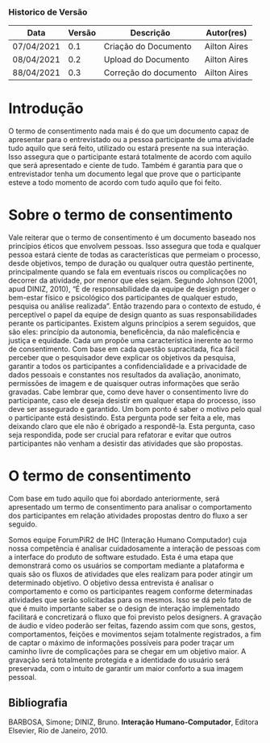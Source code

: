 

### Historico de Versão

| Data       | Versão | Descrição             | Autor(res)      |
| ---------- | ------ | --------------------- | --------------- |
| 07/04/2021 | 0.1   | Criação do Documento           | Ailton Aires |
| 08/04/2021 | 0.2  | Upload do Documento          | Ailton Aires |
| 88/04/2021 | 0.3  | Correção do documento          | Ailton Aires |

# Introdução

O termo de consentimento nada mais é do que um documento capaz de apresentar para o entrevistado ou a pessoa participante de uma atividade tudo aquilo que será feito, utilizado ou estará presente na sua interação. Isso assegura que o participante estará totalmente de acordo com aquilo que será apresentado e ciente de tudo. Também é garantia para que o entrevistador tenha um documento legal que prove que o participante esteve a todo momento de acordo com tudo aquilo que foi feito.

# Sobre o termo de consentimento

Vale reiterar que o termo de consentimento é um documento baseado nos princípios éticos que envolvem pessoas. Isso assegura que toda e qualquer pessoa estará ciente de todas as características que permeiam o processo, desde objetivos, tempo de duração ou qualquer outra questão pertinente, principalmente quando se fala em eventuais riscos ou complicações no decorrer da atividade, por menor que eles sejam. 
Segundo Johnson (2001, apud DINIZ, 2010), “É de responsabilidade da equipe de design proteger o bem-estar físico e psicológico dos participantes de qualquer estudo, pesquisa ou análise realizada”. Então trazendo para o contexto de estudo, é perceptível o papel da equipe de design quanto as suas responsabilidades perante os participantes. Existem alguns princípios a serem seguidos, que são eles: princípio da autonomia, beneficência, da não maleficência e justiça e equidade. Cada um propõe uma característica inerente ao termo de consentimento. 
Com base em cada questão supracitada, fica fácil perceber que o pesquisador deve explicar os objetivos da pesquisa, garantir a todos os participantes a confidencialidade e a privacidade de dados pessoais e constantes nos resultados da avaliação, anonimato, permissões de imagem e de quaisquer outras informações que serão gravadas. Cabe lembrar que, como deve haver o consentimento livre do participante, caso ele deseja desistir em qualquer etapa do processo, isso deve ser assegurado e garantido. Um bom ponto é saber o motivo pelo qual o participante está desistindo. Esta pergunta pode ser feita a ele, mas deixando claro que ele não é obrigado a respondê-la. Esta pergunta, caso seja respondida, pode ser crucial para refatorar e evitar que outros participantes não venham a desistir das atividades que são propostas.
	
# O termo de consentimento

Com base em tudo aquilo que foi abordado anteriormente, será apresentado um termo de consentimento para analisar o comportamento dos participantes em relação atividades propostas dentro do fluxo a ser seguido.

Somos equipe ForumPiR2 de IHC (Interação Humano Computador) cuja nossa competência é analisar cuidadosamente a interação de pessoas com a interface do produto de software estudado. Esta é uma etapa que demonstrará como os usuários se comportam mediante a plataforma e quais são os fluxos de atividades que eles realizam para poder atingir um determinado objetivo. 
O objetivo dessa entrevista é analisar o comportamento e como os participantes reagem conforme determinadas atividades que serão solicitadas para os mesmos. Isso se dá pelo fato de que é muito importante saber se o design de interação implementado facilitará e concretizará o fluxo que foi previsto pelos designers. 
A gravação de áudio e vídeo poderão ser feitas, fazendo assim com que sons, gestos, comportamentos, feições e movimentos sejam totalmente registrados, a fim de captar o máximo de informações possíveis para poder traçar um caminho livre de complicações para se chegar em um objetivo maior. A gravação será totalmente protegida e a identidade do usuário será preservada, com o intuito de garantir um maior conforto a sua imagem pessoal.
  
  
## Bibliografia
  
BARBOSA, Simone; DINIZ, Bruno. **Interação Humano-Computador**, Editora Elsevier, Rio de Janeiro, 2010.
  
